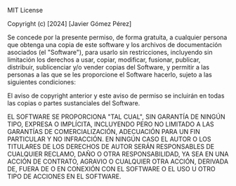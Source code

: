 MIT License

Copyright (c) [2024] [Javier Gómez Pérez]

Se concede por la presente permiso, de forma gratuita, a cualquier persona que obtenga una copia
de este software y los archivos de documentación asociados (el "Software"), para usarlo sin
restricciones, incluyendo sin limitación los derechos a usar, copiar, modificar, fusionar, publicar,
distribuir, sublicenciar y/o vender copias del Software, y permitir a las personas a las que se les
proporcione el Software hacerlo, sujeto a las siguientes condiciones:

El aviso de copyright anterior y este aviso de permiso se incluirán en todas las copias o partes
sustanciales del Software.

EL SOFTWARE SE PROPORCIONA "TAL CUAL", SIN GARANTÍA DE NINGÚN TIPO, EXPRESA O IMPLÍCITA, INCLUYENDO
PERO NO LIMITADO A LAS GARANTÍAS DE COMERCIALIZACIÓN, ADECUACIÓN PARA UN FIN PARTICULAR Y NO INFRACCIÓN.
EN NINGÚN CASO EL AUTOR O LOS TITULARES DE LOS DERECHOS DE AUTOR SERÁN RESPONSABLES DE CUALQUIER RECLAMO, DAÑO O OTRA RESPONSABILIDAD, YA SEA EN UNA ACCIÓN DE CONTRATO, AGRAVIO O CUALQUIER OTRA ACCIÓN, DERIVADA DE, FUERA DE O EN CONEXIÓN CON EL SOFTWARE O EL USO U OTRO TIPO DE ACCIONES EN EL SOFTWARE.
